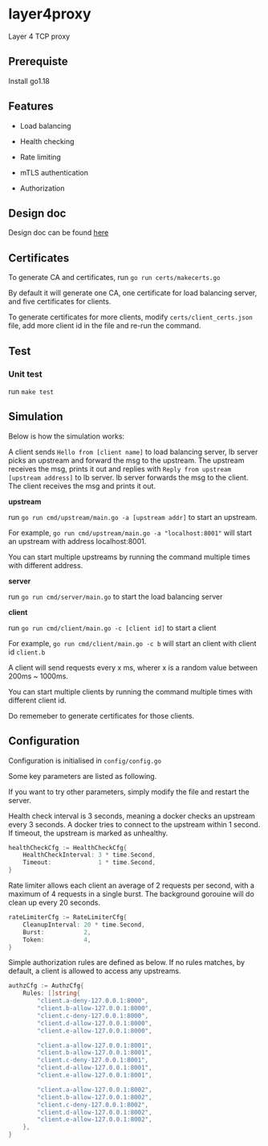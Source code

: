 # layer4proxy
Layer 4 TCP proxy


## Prerequiste

Install go1.18


## Features

- Load balancing

- Health checking

- Rate limiting

- mTLS authentication

- Authorization


## Design doc

Design doc can be found [here](https://github.com/yangyu3390/layer4balancer/blob/main/doc/0000-tcp-load-balancer.md) 


## Certificates

To generate CA and certificates, run `go run certs/makecerts.go`

By default it will generate one CA, one certificate for load balancing server, and five certificates for clients.

To generate certificates for more clients, modify `certs/client_certs.json` file, add more client id in the file and re-run the command.


## Test


### Unit test

run `make test`


## Simulation

Below is how the simulation works:

A client sends `Hello from [client name]` to load balancing server, lb server picks an upstream and 
forward the msg to the upstream. 
The upstream receives the msg, prints it out and replies with `Reply from upstream [upstream address]` to lb server.
lb server forwards the msg to the client. The client receives the msg and prints it out.

**upstream**

run `go run cmd/upstream/main.go -a [upstream addr]` to start an upstream.

For example, `go run cmd/upstream/main.go -a "localhost:8001"` will start an upstream with address localhost:8001.

You can start multiple upstreams by running the command multiple times with different address.

**server**

run `go run cmd/server/main.go` to start the load balancing server

**client**

run `go run cmd/client/main.go -c [client id]` to start a client

For example, `go run cmd/client/main.go -c b` will start an client with client id `client.b`

A client will send requests every x ms, wherer x is a random value between 200ms ~ 1000ms. 

You can start multiple clients by running the command multiple times with different client id.

Do rememeber to generate certificates for those clients.



## Configuration


Configuration is initialised in `config/config.go`

Some key parameters are listed as following. 

If you want to try other parameters, simply modify the file and restart the server.

Health check interval is 3 seconds, meaning a docker checks an upstream every 3 seconds.
A docker tries to connect to the upstream within 1 second. If timeout, the upstream is marked as unhealthy.


```go
healthCheckCfg := HealthCheckCfg{
    HealthCheckInterval: 3 * time.Second,
    Timeout:             1 * time.Second,
}
```

Rate limiter allows each client an average of 2 requests per second, with a maximum of 4 requests in a single burst. 
The background gorouine will do clean up every 20 seconds.

```go
rateLimiterCfg := RateLimiterCfg{
    CleanupInterval: 20 * time.Second,
    Burst:           2,
    Token:           4,
}
```

Simple authorization rules are defined as below. 
If no rules matches, by default, a client is allowed to access any upstreams.

```go
authzCfg := AuthzCfg{
    Rules: []string{
        "client.a-deny-127.0.0.1:8000",
        "client.b-allow-127.0.0.1:8000",
        "client.c-deny-127.0.0.1:8000",
        "client.d-allow-127.0.0.1:8000",
        "client.e-allow-127.0.0.1:8000",

        "client.a-allow-127.0.0.1:8001",
        "client.b-allow-127.0.0.1:8001",
        "client.c-deny-127.0.0.1:8001",
        "client.d-allow-127.0.0.1:8001",
        "client.e-allow-127.0.0.1:8001",

        "client.a-allow-127.0.0.1:8002",
        "client.b-allow-127.0.0.1:8002",
        "client.c-deny-127.0.0.1:8002",
        "client.d-allow-127.0.0.1:8002",
        "client.e-allow-127.0.0.1:8002",
    },
}
```
